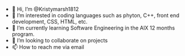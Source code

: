 - 👋 Hi, I’m @Kristymarsh1812
- 👀 I’m interested in coding languages such as phyton,  C++, front end development,  CSS, HTML, etc.
- 🌱 I’m currently learning Software Engineering in the AlX 12 months program. 
- 💞️ I’m looking to collaborate on projects 
- 📫 How to reach me via email 

<!---
Kristymarsh1812/Kristymarsh1812 is a ✨ special ✨ repository because its `README.md` (this file) appears on your GitHub profile.
You can click the Preview link to take a look at your changes.
--->
